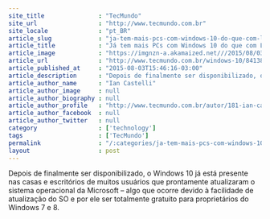 ```yaml
---
site_title               : "TecMundo"
site_url                 : "http://www.tecmundo.com.br"
site_locale              : "pt_BR"
article_slug             : "ja-tem-mais-pcs-com-windows-10-do-que-com-linux-e-chrome-os"
article_title            : "Já tem mais PCs com Windows 10 do que com Linux e Chrome OS"
article_image            : "https://imgnzn-a.akamaized.net///2015/08/03/03122044154329-t1200x480.jpg"
article_url              : "http://www.tecmundo.com.br/windows-10/84138-pcs-windows-10-3-computadores-mundo.htm"
article_published_at     : "2015-08-03T15:46:16-03:00"
article_description      : "Depois de finalmente ser disponibilizado, o Windows 10 já está presente nas casas e escritórios de muitos usuários que prontamente atualizaram o sistema operacional da Microsoft – algo que ocorre devido à facilidade de atualização do SO e por ele ser totalmente gratuito para proprietários do Windows 7 e 8."
article_author_name      : "Ian Castelli"
article_author_image     : null
article_author_biography : null
article_author_profile   : "http://www.tecmundo.com.br/autor/181-ian-castelli/"
article_author_facebook  : null
article_author_twitter   : null
category                 : ['technology']
tags                     : ['TecMundo']
permalink                : "/:categories/ja-tem-mais-pcs-com-windows-10-do-que-com-linux-e-chrome-os/"
layout                   : post
---
```


Depois de finalmente ser disponibilizado, o Windows 10 já está presente nas casas e escritórios de muitos usuários que prontamente atualizaram o sistema operacional da Microsoft – algo que ocorre devido à facilidade de atualização do SO e por ele ser totalmente gratuito para proprietários do Windows 7 e 8.
